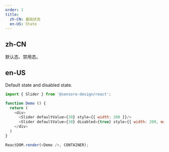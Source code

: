 ```yaml
---
order: 1
title: 
  zh-CN: 基础状态
  en-US: State
---
```


## zh-CN

默认态、禁用态。

## en-US

Default state and disabled state.

```js
import { Slider } from '@sensoro-design/react';

function Demo () {
  return (
    <div>
      <Slider defaultValue={30} style={{ width: 200 }}/>
      <Slider defaultValue={30} disabled={true} style={{ width: 200, marginLeft: 74 }}/>
    </div>
  )
}

ReactDOM.render(<Demo />, CONTAINER);
```
